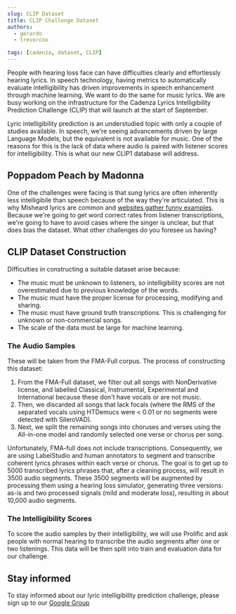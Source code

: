 ```yaml
---
slug: CLIP Dataset
title: CLIP Challenge Dataset
authors: 
  - gerardo
  - trevorcox

tags: [cadenza, dataset, CLIP]
---
```


People with hearing loss face can have difficulties clearly and effortlessly hearing lyrics. In speech technology, having metrics to automatically evaluate intelligibility has driven improvements in speech enhancement through machine learning. We want to do the same for music lyrics. We are busy working on the infrastructure for the Cadenza Lyrics Intelligibility Prediction Challenge (CLIP) that will launch at the start of September.

Lyric intelligibility prediction is an understudied topic with only a couple of studies available. In speech, we're seeing advancements driven by large Language Models, but the equivalent is not available for music. One of the reasons for this is the lack of data where audio is paired with listener scores for intelligibility. This is what our new CLIP1 database will address.

## Poppadom Peach by Madonna

One of the challenges were facing is that sung lyrics are often inherently less intelligibile than speech because of the way they're articulated. This is why Misheard lyrics are common and [websites gather funny examples](https://www.wearelyrical.com/misheard-lyrics-from-fatherly-advice-to-flavorful-delights-madonnas-spicy-tribute/). Because we're going to get word correct rates from listener transcriptions, we're going to have to avoid cases where the singer is unclear, but that does bias the dataset. What other challenges do you foresee us having?

## CLIP Dataset Construction

Difficulties in constructing a suitable dataset arise because:

* The music must be unknown to listeners, so intelligibility scores are not overestimated due to previous knowledge of the words.
* The music must have the proper license for processing, modifying and sharing.
* The music must have ground truth transcriptions. This is challenging for unknown or non-commercial songs.
* The scale of the data must be large for machine learning.

### The Audio Samples
These will be taken from the FMA-Full corpus. The process of constructing this dataset:

1. From the FMA-Full dataset, we filter out all songs with NonDerivative license, and labelled Classical, Instrumental, Experimental and International because these don't have vocals or are not music.
2. Then, we discarded all songs that lack focals (where the RMS of the separated vocals using HTDemucs were < 0.01 or no segments were detected with SileroVAD).
3. Next, we split the remaining songs into choruses and verses using the All-in-one model and randomly selected one verse or chorus per song.

Unfortunately, FMA-full does not include transcriptions. Consequently, we are using LabelStudio and human annotators to segment and transcribe coherent lyrics phrases within each verse or chorus. The goal is to get up to 5000 transcribed lyrics phrases that, after a cleaning process, will result in 3500 audio segments.
These 3500 segments will be augmented by processing them using a hearing loss simulator, generating three versions: as-is and two processed signals (mild and moderate loss), resulting in about 10,000 audio segments.

### The Intelligibility Scores

To score the audio samples by their intelligibility, we will use Prolific and ask people with normal hearing to transcribe the audio segments
after one or two listenings. This data will be then split into train and evaluation data for our challenge.

## Stay informed

To stay informed about our lyric intelligibility prediction challenge, please sign up to our [Google Group](https://groups.google.com/g/cadenza-challenge/)


